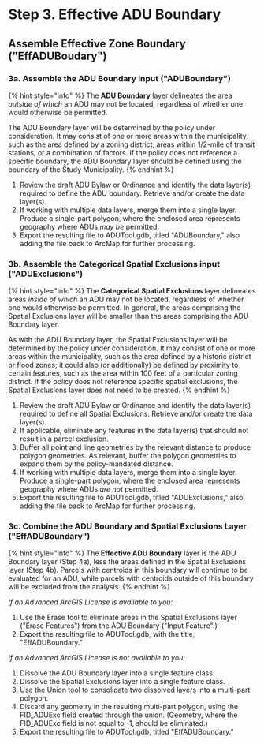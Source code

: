 # Step 3. Effective ADU Boundary

## Assemble Effective Zone Boundary ("EffADUBoudary")

### 3a.  Assemble the ADU Boundary input **("ADUBoundary")**

{% hint style="info" %}
The **ADU Boundary** layer delineates the area _outside of which_ an ADU may not be located, regardless of whether one would otherwise be permitted.&#x20;

The ADU Boundary layer will be determined by the policy under consideration. It may consist of one or more areas within the municipality, such as the area defined by a zoning district, areas within 1/2-mile of transit stations, or a combination of factors. If the policy does not reference a specific boundary, the ADU Boundary layer should be defined using the boundary of the Study Municipality.
{% endhint %}

1. Review the draft ADU Bylaw or Ordinance and identify the data layer(s) required to define the ADU boundary. Retrieve and/or create the data layer(s).&#x20;
2. If working with multiple data layers, merge them into a single layer. Produce a single-part polygon, where the enclosed area represents geography where ADUs _may be_ permitted.
3. Export the resulting file to ADUTool.gdb, titled "ADUBoundary," also adding the file back to ArcMap for further processing.

### **3b.  Assemble the Categorical Spatial Exclusions input ("ADUExclusions")**

{% hint style="info" %}
The **Categorical Spatial Exclusions** layer delineates areas _inside of which_ an ADU may not be located, regardless of whether one would otherwise be permitted. In general, the areas comprising the Spatial Exclusions layer will be smaller than the areas comprising the ADU Boundary layer.

As with the ADU Boundary layer, the Spatial Exclusions layer will be determined by the policy under consideration. It may consist of one or more areas within the municipality, such as the area defined by a historic district or flood zones; it could also (or additionally) be defined by proximity to certain features, such as the area within 100 feet of a particular zoning district. If the policy does not reference specific spatial exclusions, the Spatial Exclusions layer does not need to be created.
{% endhint %}

1. Review the draft ADU Bylaw or Ordinance and identify the data layer(s) required to define all Spatial Exclusions. Retrieve and/or create the data layer(s).&#x20;
2. If applicable, eliminate any features in the data layer(s) that should not result in a parcel exclusion.
3. Buffer all point and line geometries by the relevant distance to produce polygon geometries. As relevant, buffer the polygon geometries to expand them by the policy-mandated distance.
4. If working with multiple data layers, merge them into a single layer. Produce a single-part polygon, where the enclosed area represents geography where ADUs _are not_ permitted.
5. Export the resulting file to ADUTool.gdb, titled "ADUExclusions," also adding the file back to ArcMap for further processing.

### **3c.  Combine the ADU Boundary and Spatial Exclusions Layer ("EffADUBoundary")**

{% hint style="info" %}
The **Effective ADU Boundary** layer is the ADU Boundary layer (Step 4a), less the areas defined in the Spatial Exclusions layer (Step 4b). Parcels with centroids in this boundary will continue to be evaluated for an ADU, while parcels with centroids outside of this boundary will be excluded from the analysis.
{% endhint %}

_If an Advanced ArcGIS License is available to you:_&#x20;

1. Use the Erase tool to eliminate areas in the Spatial Exclusions layer ("Erase Features") from the ADU Boundary ("Input Feature".)
2. Export the resulting file to ADUTool.gdb, with the title, "EffADUBoundary."

_If an Advanced ArcGIS License is not available to you:_&#x20;

1. Dissolve the ADU Boundary layer into a single feature class.
2. Dissolve the Spatial Exclusions layer into a single feature class.
3. Use the Union tool to consolidate two dissolved layers into a multi-part polygon.&#x20;
4. Discard any geometry in the resulting multi-part polygon, using the FID\_ADUExc field created through the union. (Geometry, where the FID\_ADUExc field is not equal to -1, should be eliminated.)
5. Export the resulting file to ADUTool.gdb, titled "EffADUBoundary."
